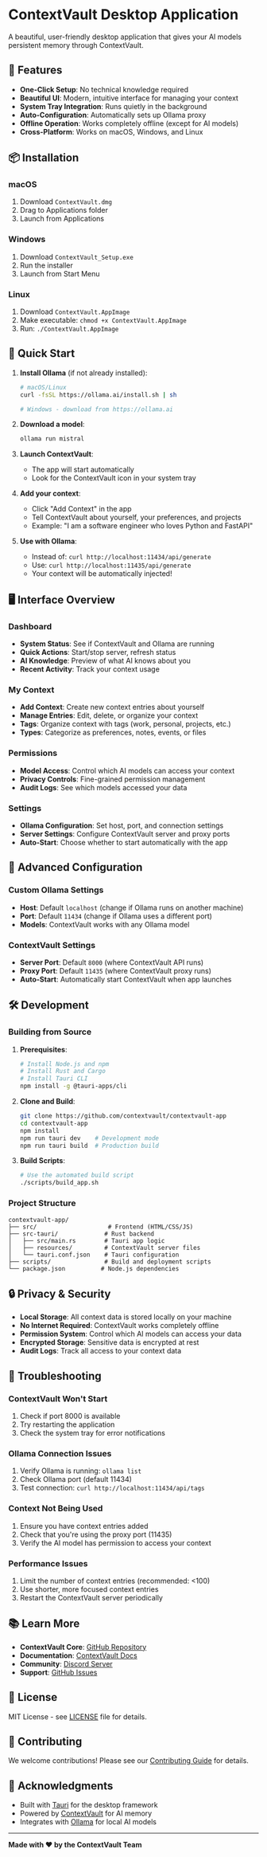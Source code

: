 # ContextVault Desktop Application

A beautiful, user-friendly desktop application that gives your AI models persistent memory through ContextVault.

## 🚀 Features

- **One-Click Setup**: No technical knowledge required
- **Beautiful UI**: Modern, intuitive interface for managing your context
- **System Tray Integration**: Runs quietly in the background
- **Auto-Configuration**: Automatically sets up Ollama proxy
- **Offline Operation**: Works completely offline (except for AI models)
- **Cross-Platform**: Works on macOS, Windows, and Linux

## 📦 Installation

### macOS
1. Download `ContextVault.dmg`
2. Drag to Applications folder
3. Launch from Applications

### Windows
1. Download `ContextVault_Setup.exe`
2. Run the installer
3. Launch from Start Menu

### Linux
1. Download `ContextVault.AppImage`
2. Make executable: `chmod +x ContextVault.AppImage`
3. Run: `./ContextVault.AppImage`

## 🎯 Quick Start

1. **Install Ollama** (if not already installed):
   ```bash
   # macOS/Linux
   curl -fsSL https://ollama.ai/install.sh | sh
   
   # Windows - download from https://ollama.ai
   ```

2. **Download a model**:
   ```bash
   ollama run mistral
   ```

3. **Launch ContextVault**:
   - The app will start automatically
   - Look for the ContextVault icon in your system tray

4. **Add your context**:
   - Click "Add Context" in the app
   - Tell ContextVault about yourself, your preferences, and projects
   - Example: "I am a software engineer who loves Python and FastAPI"

5. **Use with Ollama**:
   - Instead of: `curl http://localhost:11434/api/generate`
   - Use: `curl http://localhost:11435/api/generate`
   - Your context will be automatically injected!

## 🖥️ Interface Overview

### Dashboard
- **System Status**: See if ContextVault and Ollama are running
- **Quick Actions**: Start/stop server, refresh status
- **AI Knowledge**: Preview of what AI knows about you
- **Recent Activity**: Track your context usage

### My Context
- **Add Context**: Create new context entries about yourself
- **Manage Entries**: Edit, delete, or organize your context
- **Tags**: Organize context with tags (work, personal, projects, etc.)
- **Types**: Categorize as preferences, notes, events, or files

### Permissions
- **Model Access**: Control which AI models can access your context
- **Privacy Controls**: Fine-grained permission management
- **Audit Logs**: See which models accessed your data

### Settings
- **Ollama Configuration**: Set host, port, and connection settings
- **Server Settings**: Configure ContextVault server and proxy ports
- **Auto-Start**: Choose whether to start automatically with the app

## 🔧 Advanced Configuration

### Custom Ollama Settings
- **Host**: Default `localhost` (change if Ollama runs on another machine)
- **Port**: Default `11434` (change if Ollama uses a different port)
- **Models**: ContextVault works with any Ollama model

### ContextVault Settings
- **Server Port**: Default `8000` (where ContextVault API runs)
- **Proxy Port**: Default `11435` (where ContextVault proxy runs)
- **Auto-Start**: Automatically start ContextVault when app launches

## 🛠️ Development

### Building from Source

1. **Prerequisites**:
   ```bash
   # Install Node.js and npm
   # Install Rust and Cargo
   # Install Tauri CLI
   npm install -g @tauri-apps/cli
   ```

2. **Clone and Build**:
   ```bash
   git clone https://github.com/contextvault/contextvault-app
   cd contextvault-app
   npm install
   npm run tauri dev    # Development mode
   npm run tauri build  # Production build
   ```

3. **Build Scripts**:
   ```bash
   # Use the automated build script
   ./scripts/build_app.sh
   ```

### Project Structure
```
contextvault-app/
├── src/                    # Frontend (HTML/CSS/JS)
├── src-tauri/             # Rust backend
│   ├── src/main.rs        # Tauri app logic
│   ├── resources/         # ContextVault server files
│   └── tauri.conf.json    # Tauri configuration
├── scripts/               # Build and deployment scripts
└── package.json          # Node.js dependencies
```

## 🔒 Privacy & Security

- **Local Storage**: All context data is stored locally on your machine
- **No Internet Required**: ContextVault works completely offline
- **Permission System**: Control which AI models can access your data
- **Encrypted Storage**: Sensitive data is encrypted at rest
- **Audit Logs**: Track all access to your context data

## 🐛 Troubleshooting

### ContextVault Won't Start
1. Check if port 8000 is available
2. Try restarting the application
3. Check the system tray for error notifications

### Ollama Connection Issues
1. Verify Ollama is running: `ollama list`
2. Check Ollama port (default 11434)
3. Test connection: `curl http://localhost:11434/api/tags`

### Context Not Being Used
1. Ensure you have context entries added
2. Check that you're using the proxy port (11435)
3. Verify the AI model has permission to access your context

### Performance Issues
1. Limit the number of context entries (recommended: <100)
2. Use shorter, more focused context entries
3. Restart the ContextVault server periodically

## 📚 Learn More

- **ContextVault Core**: [GitHub Repository](https://github.com/contextvault/contextvault)
- **Documentation**: [ContextVault Docs](https://docs.contextvault.ai)
- **Community**: [Discord Server](https://discord.gg/contextvault)
- **Support**: [GitHub Issues](https://github.com/contextvault/contextvault/issues)

## 📄 License

MIT License - see [LICENSE](LICENSE) file for details.

## 🤝 Contributing

We welcome contributions! Please see our [Contributing Guide](CONTRIBUTING.md) for details.

## 🙏 Acknowledgments

- Built with [Tauri](https://tauri.app/) for the desktop framework
- Powered by [ContextVault](https://github.com/contextvault/contextvault) for AI memory
- Integrates with [Ollama](https://ollama.ai/) for local AI models

---

**Made with ❤️ by the ContextVault Team**

